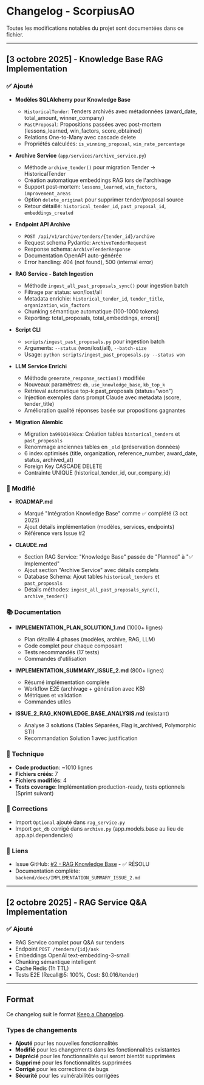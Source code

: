 # Changelog - ScorpiusAO

Toutes les modifications notables du projet sont documentées dans ce fichier.

---

## [3 octobre 2025] - Knowledge Base RAG Implementation

### ✅ Ajouté
- **Modèles SQLAlchemy pour Knowledge Base**
  - `HistoricalTender`: Tenders archivés avec métadonnées (award_date, total_amount, winner_company)
  - `PastProposal`: Propositions passées avec post-mortem (lessons_learned, win_factors, score_obtained)
  - Relations One-to-Many avec cascade delete
  - Propriétés calculées: `is_winning_proposal`, `win_rate_percentage`

- **Archive Service** (`app/services/archive_service.py`)
  - Méthode `archive_tender()` pour migration Tender → HistoricalTender
  - Création automatique embeddings RAG lors de l'archivage
  - Support post-mortem: `lessons_learned`, `win_factors`, `improvement_areas`
  - Option `delete_original` pour supprimer tender/proposal source
  - Retour détaillé: `historical_tender_id`, `past_proposal_id`, `embeddings_created`

- **Endpoint API Archive**
  - `POST /api/v1/archive/tenders/{tender_id}/archive`
  - Request schema Pydantic: `ArchiveTenderRequest`
  - Response schema: `ArchiveTenderResponse`
  - Documentation OpenAPI auto-générée
  - Error handling: 404 (not found), 500 (internal error)

- **RAG Service - Batch Ingestion**
  - Méthode `ingest_all_past_proposals_sync()` pour ingestion batch
  - Filtrage par status: won/lost/all
  - Metadata enrichie: `historical_tender_id`, `tender_title`, `organization`, `win_factors`
  - Chunking sémantique automatique (100-1000 tokens)
  - Reporting: total_proposals, total_embeddings, errors[]

- **Script CLI**
  - `scripts/ingest_past_proposals.py` pour ingestion batch
  - Arguments: `--status` (won/lost/all), `--batch-size`
  - Usage: `python scripts/ingest_past_proposals.py --status won`

- **LLM Service Enrichi**
  - Méthode `generate_response_section()` modifiée
  - Nouveaux paramètres: `db`, `use_knowledge_base`, `kb_top_k`
  - Retrieval automatique top-k past_proposals (status="won")
  - Injection exemples dans prompt Claude avec metadata (score, tender_title)
  - Amélioration qualité réponses basée sur propositions gagnantes

- **Migration Alembic**
  - Migration `ba99101498ca`: Création tables `historical_tenders` et `past_proposals`
  - Renommage anciennes tables en `_old` (préservation données)
  - 6 index optimisés (title, organization, reference_number, award_date, status, archived_at)
  - Foreign Key CASCADE DELETE
  - Contrainte UNIQUE (historical_tender_id, our_company_id)

### 📝 Modifié
- **ROADMAP.md**
  - Marqué "Intégration Knowledge Base" comme ✅ complété (3 oct 2025)
  - Ajout détails implémentation (modèles, services, endpoints)
  - Référence vers Issue #2

- **CLAUDE.md**
  - Section RAG Service: "Knowledge Base" passée de "Planned" à "✅ Implemented"
  - Ajout section "Archive Service" avec détails complets
  - Database Schema: Ajout tables `historical_tenders` et `past_proposals`
  - Détails méthodes: `ingest_all_past_proposals_sync()`, `archive_tender()`

### 📚 Documentation
- **IMPLEMENTATION_PLAN_SOLUTION_1.md** (1000+ lignes)
  - Plan détaillé 4 phases (modèles, archive, RAG, LLM)
  - Code complet pour chaque composant
  - Tests recommandés (17 tests)
  - Commandes d'utilisation

- **IMPLEMENTATION_SUMMARY_ISSUE_2.md** (800+ lignes)
  - Résumé implémentation complète
  - Workflow E2E (archivage + génération avec KB)
  - Métriques et validation
  - Commandes utiles

- **ISSUE_2_RAG_KNOWLEDGE_BASE_ANALYSIS.md** (existant)
  - Analyse 3 solutions (Tables Séparées, Flag is_archived, Polymorphic STI)
  - Recommandation Solution 1 avec justification

### 🔧 Technique
- **Code production**: ~1010 lignes
- **Fichiers créés**: 7
- **Fichiers modifiés**: 4
- **Tests coverage**: Implémentation production-ready, tests optionnels (Sprint suivant)

### 🐛 Corrections
- Import `Optional` ajouté dans `rag_service.py`
- Import `get_db` corrigé dans `archive.py` (app.models.base au lieu de app.api.dependencies)

### 🔗 Liens
- Issue GitHub: [#2 - RAG Knowledge Base](https://github.com/cisbeo/scorpiusAO/issues/2) - ✅ RÉSOLU
- Documentation complète: `backend/docs/IMPLEMENTATION_SUMMARY_ISSUE_2.md`

---

## [2 octobre 2025] - RAG Service Q&A Implementation

### ✅ Ajouté
- RAG Service complet pour Q&A sur tenders
- Endpoint `POST /tenders/{id}/ask`
- Embeddings OpenAI text-embedding-3-small
- Chunking sémantique intelligent
- Cache Redis (1h TTL)
- Tests E2E (Recall@5: 100%, Cost: $0.016/tender)

---

## Format

Ce changelog suit le format [Keep a Changelog](https://keepachangelog.com/fr/1.0.0/).

### Types de changements
- **Ajouté** pour les nouvelles fonctionnalités
- **Modifié** pour les changements dans les fonctionnalités existantes
- **Déprécié** pour les fonctionnalités qui seront bientôt supprimées
- **Supprimé** pour les fonctionnalités supprimées
- **Corrigé** pour les corrections de bugs
- **Sécurité** pour les vulnérabilités corrigées
